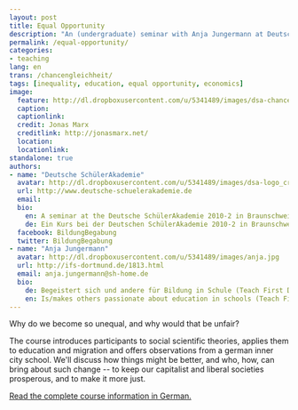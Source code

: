 ```yaml
---
layout: post
title: Equal Opportunity
description: "An (undergraduate) seminar with Anja Jungermann at Deutschen SchülerAkademie 2010-2 in Braunschweig, Germany."
permalink: /equal-opportunity/
categories:
- teaching
lang: en
trans: /chancengleichheit/
tags: [inequality, education, equal opportunity, economics]
image:
  feature: http://dl.dropboxusercontent.com/u/5341489/images/dsa-chancen.JPG
  caption: 
  captionlink: 
  credit: Jonas Marx
  creditlink: http://jonasmarx.net/
  location: 
  locationlink:
standalone: true
authors:
- name: "Deutsche SchülerAkademie"
  avatar: http://dl.dropboxusercontent.com/u/5341489/images/dsa-logo_crop.jpg
  url: http://www.deutsche-schuelerakademie.de
  email: 
  bio:
    en: A seminar at the Deutsche SchülerAkademie 2010-2 in Braunschweig, Germany.
    de: Ein Kurs bei der Deutschen SchülerAkademie 2010-2 in Braunschweig.
  facebook: BildungBegabung
  twitter: BildungBegabung
- name: "Anja Jungermann"
  avatar: http://dl.dropboxusercontent.com/u/5341489/images/anja.jpg
  url: http://ifs-dortmund.de/1813.html
  email: anja.jungermann@sh-home.de
  bio: 
    de: Begeistert sich und andere für Bildung in Schule (Teach First Deutschland), Forschung (Institut für Schulentwicklungsforschung) und Schülerprojekten (ProFellow e.V.).
    en: Is/makes others passionate about education in schools (Teach First Deutschland), Research (Institute for school development) and student projects (ProFellow e.V.).
---
```


Why do we become so unequal, and why would that be unfair?

The course introduces participants to social scientific theories, applies them to education and migration and offers observations from a german inner city school. 
We'll discuss how things might be better, and who, how, can bring about such change -- to keep our capitalist and liberal societies prosperous, and to make it more just.

<div markdown="0">
<a href="/chancengleichheit/" class="btn">Read the complete course information in German.</a>
</div>